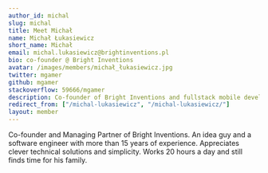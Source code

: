 ```yaml
---
author_id: michal
slug: michal
title: Meet Michał
name: Michał Łukasiewicz
short_name: Michał
email: michal.lukasiewicz@brightinventions.pl
bio: co-founder @ Bright Inventions
avatar: /images/members/michał_łukasiewicz.jpg
twitter: mgamer
github: mgamer
stackoverflow: 59666/mgamer
description: Co-founder of Bright Inventions and fullstack mobile developer
redirect_from: ["/michal-lukasiewicz", "/michal-lukasiewicz/"]
layout: member
---
```


Co-founder and Managing Partner of Bright Inventions. An idea guy and a software engineer with more than 15 years of experience. Appreciates clever technical solutions and simplicity. Works 20 hours a day and still finds time for his family.
